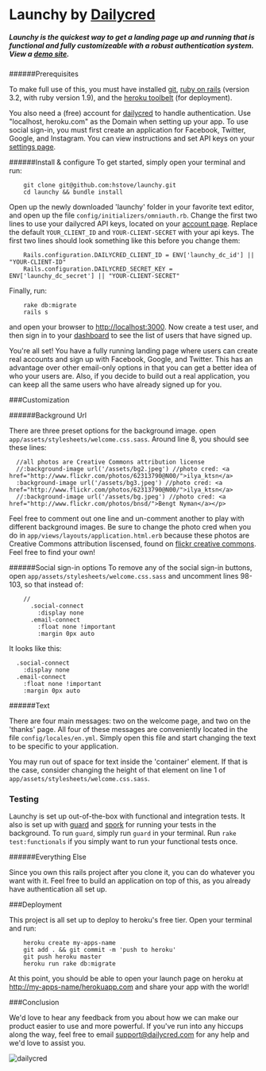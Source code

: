 # Launchy by [Dailycred](https://www.dailycred.com)

##### Launchy is the quickest way to get a landing page up and running that is functional and fully customizeable with a robust authentication system. View a [demo site](http://launchy.herokuapp.com/).

######Prerequisites

To make full use of this, you must have installed [git](http://git-scm.com/downloads), [ruby on rails](http://rubyonrails.org/download) (version 3.2, with ruby version 1.9), and the [heroku toolbelt](https://toolbelt.herokuapp.com/) (for deployment).

You also need a (free) account for [dailycred](https://www.dailycred.com) to handle authentication.  Use "localhost, heroku.com" as the Domain when setting up your app.
To use social sign-in, you must first create an application for Facebook, Twitter, Google, and Instagram. You can view instructions and set API keys on your [settings page](https://www.dailycred.com/admin/settings/identity-providers).

######Install & configure
To get started, simply open your terminal and run:

		git clone git@github.com:hstove/launchy.git
		cd launchy && bundle install

Open up the newly downloaded 'launchy' folder in your favorite text editor, and open up the file `config/initializers/omniauth.rb`. Change the first two lines to use your dailycred API keys, located on your [account page](https://www.dailycred.com/admin/settings). Replace the default `YOUR_CLIENT_ID` and `YOUR-CLIENT-SECRET` with your api keys. The first two lines should look something like this before you change them:

		Rails.configuration.DAILYCRED_CLIENT_ID = ENV['launchy_dc_id'] || "YOUR-CLIENT-ID"
		Rails.configuration.DAILYCRED_SECRET_KEY = ENV['launchy_dc_secret'] || "YOUR-CLIENT-SECRET"

Finally, run: 

		rake db:migrate
		rails s

and open your browser to <http://localhost:3000>.  Now create a test user, and then sign in to your [dashboard](https://www.dailycred.com/admin/dashboard) to see the list of users that have signed up.

You're all set! You have a fully running landing page where users can create real accounts and sign up with Facebook, Google, and Twitter. This has an advantage over other email-only options in that you can get a better idea of who your users are. Also, if you decide to build out a real application, you can keep all the same users who have already signed up for you.

###Customization

######Background Url

There are three preset options for the background image. open `app/assets/stylesheets/welcome.css.sass`. Around line 8, you should see these lines:

	  //all photos are Creative Commons attribution license
	  //:background-image url('/assets/bg2.jpeg') //photo cred: <a href="http://www.flickr.com/photos/62313790@N00/">ilya_ktsn</a>
	  :background-image url('/assets/bg3.jpeg') //photo cred: <a href="http://www.flickr.com/photos/62313790@N00/">ilya_ktsn</a>
	  //:background-image url('/assets/bg.jpeg') //photo cred: <a href="http://www.flickr.com/photos/bnsd/">Bengt Nyman</a></p>

Feel free to comment out one line and un-comment another to play with different background images. Be sure to change the photo cred when you do in `app/views/layouts/application.html.erb` because these photos are Creative Commons attribution liscensed, found on [flickr creative commons](http://www.flickr.com/creativecommons/). Feel free to find your own!

######Social sign-in options
To remove any of the social sign-in buttons, open `app/assets/stylesheets/welcome.css.sass` and uncomment lines 98-103, so that instead of:

		//
		  .social-connect
		    :display none
		  .email-connect
		    :float none !important
		    :margin 0px auto

It looks like this:

	  .social-connect
	    :display none
	  .email-connect
	    :float none !important
	    :margin 0px auto

######Text

There are four main messages: two on the welcome page, and two on the 'thanks' page. All four of these messages are conveniently located in the file `config/locales/en.yml`. Simply open this file and start changing the text to be specific to your application.

You may run out of space for text inside the 'container' element. If that is the case, consider changing the height of that element on line 1 of `app/assets/stylesheets/welcome.css.sass`.

### Testing

Launchy is set up out-of-the-box with functional and integration tests. It also is set up with [guard](https://github.com/guard/guard) and [spork](https://github.com/sporkrb/spork) for running your tests in the background. To run `guard`, simply run `guard` in your terminal. Run `rake test:functionals` if you simply want to run your functional tests once.

######Everything Else

Since you own this rails project after you clone it, you can do whatever you want with it. Feel free to build an application on top of this, as you already have authentication all set up.

###Deployment

This project is all set up to deploy to heroku's free tier. Open your terminal and run:

		heroku create my-apps-name
		git add . && git commit -m 'push to heroku'
		git push heroku master
		heroku run rake db:migrate

At this point, you should be able to open your launch page on heroku at [http://my-apps-name/herokuapp.com](http://my-apps-name/herokuapp.com) and share your app with the world!

###Conclusion

We'd love to hear any feedback from you about how we can make our product easier to use and more powerful. If you've run into any hiccups along the way, feel free to email <support@dailycred.com> for any help and we'd love to assist you.

![](https://www.dailycred.com/dc.gif?client_id=dailycred&title=launchy_repo "dailycred")

